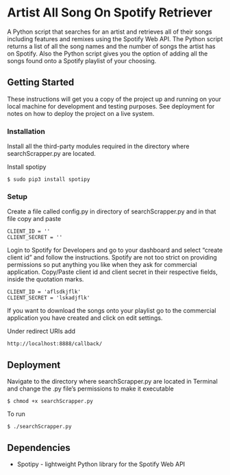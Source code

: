# Artist All Song On Spotify Retriever

A Python script that searches for an artist and retrieves all of their songs including features and remixes using the Spotify Web API. The Python script returns a list of all the song names and the number of songs the artist has on Spotify. Also the Python script gives you the option of adding all the songs found onto a Spotify playlist of your choosing.

## Getting Started

These instructions will get you a copy of the project up and running on your local machine for development and testing purposes. See deployment for notes on how to deploy the project on a live system. 

### Installation

Install all the third-party modules required in the directory where searchScrapper.py are located.

Install spotipy
```
$ sudo pip3 install spotipy
```
### Setup

Create a file called config.py in directory of searchScrapper.py and in that file copy and paste
```
CLIENT_ID = ''
CLIENT_SECRET = ''
```
Login to Spotify for Developers and go to your dashboard and select “create client id” and follow the instructions. Spotify are not too strict on providing permissions so put anything you like when they ask for commercial application. 
Copy/Paste client id and client secret in their respective fields, inside the quotation marks.
```
CLIENT_ID = 'aflsdkjflk'
CLIENT_SECRET = 'lskadjflk'
```
If you want to download the songs onto your playlist go to the commercial application you have created and click on edit settings. 

Under redirect URIs add
```
http://localhost:8888/callback/
```

## Deployment

Navigate to the directory where searchScrapper.py are located in Terminal and change the .py file’s permissions to make it executable

```
$ chmod +x searchScrapper.py
```

To run

```
$ ./searchScrapper.py
```

## Dependencies

* Spotipy - lightweight Python library for the Spotify Web API






